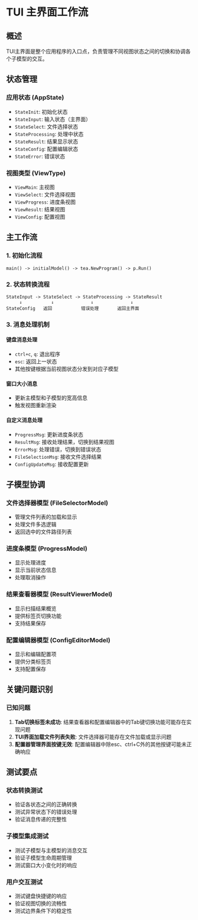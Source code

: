 # TUI 主界面工作流

## 概述
TUI主界面是整个应用程序的入口点，负责管理不同视图状态之间的切换和协调各个子模型的交互。

## 状态管理

### 应用状态 (AppState)
- `StateInit`: 初始化状态
- `StateInput`: 输入状态（主界面）
- `StateSelect`: 文件选择状态
- `StateProcessing`: 处理中状态
- `StateResult`: 结果显示状态
- `StateConfig`: 配置编辑状态
- `StateError`: 错误状态

### 视图类型 (ViewType)
- `ViewMain`: 主视图
- `ViewSelect`: 文件选择视图
- `ViewProgress`: 进度条视图
- `ViewResult`: 结果视图
- `ViewConfig`: 配置视图

## 主工作流

### 1. 初始化流程
```
main() -> initialModel() -> tea.NewProgram() -> p.Run()
```

### 2. 状态转换流程
```
StateInput -> StateSelect -> StateProcessing -> StateResult
     ↓           ↓              ↓              ↓
StateConfig   返回           错误处理       返回主界面
```

### 3. 消息处理机制

#### 键盘消息处理
- `ctrl+c`, `q`: 退出程序
- `esc`: 返回上一状态
- 其他按键根据当前视图状态分发到对应子模型

#### 窗口大小消息
- 更新主模型和子模型的宽高信息
- 触发视图重新渲染

#### 自定义消息处理
- `ProgressMsg`: 更新进度条状态
- `ResultMsg`: 接收处理结果，切换到结果视图
- `ErrorMsg`: 处理错误，切换到错误状态
- `FileSelectionMsg`: 接收文件选择结果
- `ConfigUpdateMsg`: 接收配置更新

## 子模型协调

### 文件选择器模型 (FileSelectorModel)
- 管理文件列表的加载和显示
- 处理文件多选逻辑
- 返回选中的文件路径列表

### 进度条模型 (ProgressModel)
- 显示处理进度
- 显示当前状态信息
- 处理取消操作

### 结果查看器模型 (ResultViewerModel)
- 显示扫描结果概览
- 提供标签页切换功能
- 支持结果保存

### 配置编辑器模型 (ConfigEditorModel)
- 显示和编辑配置项
- 提供分类标签页
- 支持配置保存

## 关键问题识别

### 已知问题
1. **Tab切换标签未成功**: 结果查看器和配置编辑器中的Tab键切换功能可能存在实现问题
2. **TUI界面加载文件列表失败**: 文件选择器可能存在文件加载或显示问题
3. **配置器管理界面按键无效**: 配置编辑器中除esc、ctrl+C外的其他按键可能未正确响应

## 测试要点

### 状态转换测试
- 验证各状态之间的正确转换
- 测试异常状态下的错误处理
- 验证消息传递的完整性

### 子模型集成测试
- 测试子模型与主模型的消息交互
- 验证子模型生命周期管理
- 测试窗口大小变化时的响应

### 用户交互测试
- 测试键盘快捷键的响应
- 验证视图切换的流畅性
- 测试边界条件下的稳定性